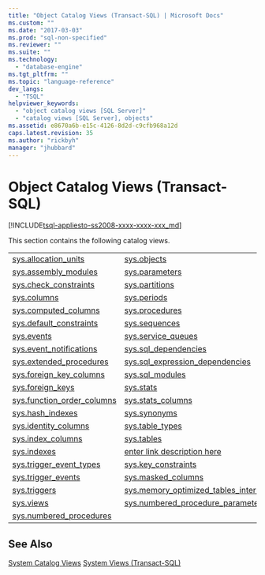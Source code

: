 ```yaml
---
title: "Object Catalog Views (Transact-SQL) | Microsoft Docs"
ms.custom: ""
ms.date: "2017-03-03"
ms.prod: "sql-non-specified"
ms.reviewer: ""
ms.suite: ""
ms.technology: 
  - "database-engine"
ms.tgt_pltfrm: ""
ms.topic: "language-reference"
dev_langs: 
  - "TSQL"
helpviewer_keywords: 
  - "object catalog views [SQL Server]"
  - "catalog views [SQL Server], objects"
ms.assetid: e8670a6b-e15c-4126-8d2d-c9cfb968a12d
caps.latest.revision: 35
ms.author: "rickbyh"
manager: "jhubbard"
---
```

# Object Catalog Views (Transact-SQL)
[!INCLUDE[tsql-appliesto-ss2008-xxxx-xxxx-xxx_md](../../../database-engine/configure/windows/includes/tsql-appliesto-ss2008-xxxx-xxxx-xxx-md.md)]

  This section contains the following catalog views.  
  
|||  
|-|-|  
|[sys.allocation_units](../../../relational-databases/reference/system-catalog-views/sys.allocation-units-transact-sql.md)|[sys.objects](../../../relational-databases/reference/system-catalog-views/sys.objects-transact-sql.md)|  
|[sys.assembly_modules](../../../relational-databases/reference/system-catalog-views/sys.assembly-modules-transact-sql.md)|[sys.parameters](../../../relational-databases/reference/system-catalog-views/sys.parameters-transact-sql.md)|  
|[sys.check_constraints](../../../relational-databases/reference/system-catalog-views/sys.check-constraints-transact-sql.md)|[sys.partitions](../../../relational-databases/reference/system-catalog-views/sys.partitions-transact-sql.md)|  
|[sys.columns](../../../relational-databases/reference/system-catalog-views/sys.columns-transact-sql.md)|[sys.periods](../../../relational-databases/reference/system-catalog-views/sys.periods-transact-sql.md)|  
|[sys.computed_columns](../../../relational-databases/reference/system-catalog-views/sys.computed-columns-transact-sql.md)|[sys.procedures](../../../relational-databases/reference/system-catalog-views/sys.procedures-transact-sql.md)|  
|[sys.default_constraints](../../../relational-databases/reference/system-catalog-views/sys.default-constraints-transact-sql.md)|[sys.sequences](../../../relational-databases/reference/system-catalog-views/sys.sequences-transact-sql.md)|  
|[sys.events](../../../relational-databases/reference/system-catalog-views/sys.events-transact-sql.md)|[sys.service_queues](../../../relational-databases/reference/system-catalog-views/sys.service-queues-transact-sql.md)|  
|[sys.event_notifications](../../../relational-databases/reference/system-catalog-views/sys.event-notifications-transact-sql.md)|[sys.sql_dependencies](../../../relational-databases/reference/system-catalog-views/sys.sql-dependencies-transact-sql.md)|  
|[sys.extended_procedures](../../../relational-databases/reference/system-catalog-views/sys.extended-procedures-transact-sql.md)|[sys.sql_expression_dependencies](../../../relational-databases/reference/system-catalog-views/sys.sql-expression-dependencies-transact-sql.md)|  
|[sys.foreign_key_columns](../../../relational-databases/reference/system-catalog-views/sys.foreign-key-columns-transact-sql.md)|[sys.sql_modules](../../../relational-databases/reference/system-catalog-views/sys.sql-modules-transact-sql.md)|  
|[sys.foreign_keys](../../../relational-databases/reference/system-catalog-views/sys.foreign-keys-transact-sql.md)|[sys.stats](../../../relational-databases/reference/system-catalog-views/sys.stats-transact-sql.md)|  
|[sys.function_order_columns](../../../relational-databases/reference/system-catalog-views/sys.function-order-columns-transact-sql.md)|[sys.stats_columns](../../../relational-databases/reference/system-catalog-views/sys.stats-columns-transact-sql.md)|  
|[sys.hash_indexes](../../../relational-databases/reference/system-catalog-views/sys.hash-indexes-transact-sql.md)|[sys.synonyms](../../../relational-databases/reference/system-catalog-views/sys.synonyms-transact-sql.md)|  
|[sys.identity_columns](../../../relational-databases/reference/system-catalog-views/sys.identity-columns-transact-sql.md)|[sys.table_types](../../../relational-databases/reference/system-catalog-views/sys.table-types-transact-sql.md)|  
|[sys.index_columns](../../../relational-databases/reference/system-catalog-views/sys.index-columns-transact-sql.md)|[sys.tables](../../../relational-databases/reference/system-catalog-views/sys.tables-transact-sql.md)|  
|[sys.indexes](../../../relational-databases/reference/system-catalog-views/sys.indexes-transact-sql.md)|[enter link description here](../../../relational-databases/reference/system-catalog-views/sys.index-resumable-operations.md)
[sys.trigger_event_types](../../../relational-databases/reference/system-catalog-views/sys.trigger-event-types-transact-sql.md)|[sys.key_constraints](../../../relational-databases/reference/system-catalog-views/sys.key-constraints-transact-sql.md)|
|[sys.trigger_events](../../../relational-databases/reference/system-catalog-views/sys.trigger-events-transact-sql.md)|[sys.masked_columns](../../../relational-databases/reference/system-catalog-views/sys.masked-columns-transact-sql.md)|
|[sys.triggers](../../../relational-databases/reference/system-catalog-views/sys.triggers-transact-sql.md)|[sys.memory_optimized_tables_internal_attributes](../../../relational-databases/reference/system-catalog-views/sys.memory-optimized-tables-internal-attributes-transact-sql.md)|
|[sys.views](../../../relational-databases/reference/system-catalog-views/sys.views-transact-sql.md)|[sys.numbered_procedure_parameters](../../../relational-databases/reference/system-catalog-views/sys.numbered-procedure-parameters-transact-sql.md)|
|[sys.numbered_procedures](../../../relational-databases/reference/system-catalog-views/sys.numbered-procedures-transact-sql.md)||  
  
## See Also  
 [System Catalog Views](System%20Catalog%20Views%20\(Transact-SQL\).md)
 [System Views &#40;Transact-SQL&#41;](http://msdn.microsoft.com/en-US/library/ms177862(SQL.130).aspx)  
  
  